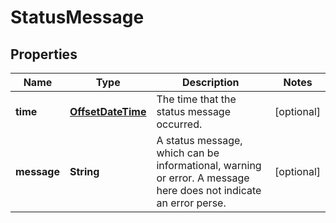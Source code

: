 
# StatusMessage

## Properties
Name | Type | Description | Notes
------------ | ------------- | ------------- | -------------
**time** | [**OffsetDateTime**](OffsetDateTime.md) | The time that the status message occurred. |  [optional]
**message** | **String** | A status message, which can be informational, warning or error. A message here does not indicate an error perse. |  [optional]



